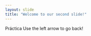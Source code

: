 ```yaml
---
layout: slide
title: "Welcome to our second slide!"
---
```

Práctica
Use the left arrow to go back!
